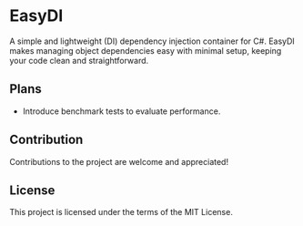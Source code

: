 # EasyDI
A simple and lightweight (DI) dependency injection container for C#. EasyDI makes managing object dependencies easy with minimal setup, keeping your code clean and straightforward.

## Plans
- Introduce benchmark tests to evaluate performance.

## Contribution 
Contributions to the project are welcome and appreciated!

## License
This project is licensed under the terms of the MIT License.

